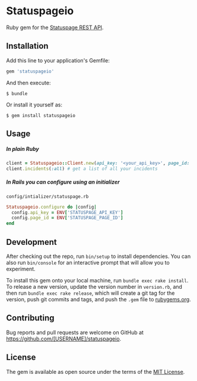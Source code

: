# Statuspageio

Ruby gem for the [Statuspage REST API](https://developer.statuspage.io).

## Installation

Add this line to your application's Gemfile:

```ruby
gem 'statuspageio'
```

And then execute:

    $ bundle

Or install it yourself as:

    $ gem install statuspageio

## Usage

##### In plain Ruby

```ruby
client = Statuspageio::Client.new(api_key: '<your_api_key>', page_id: '<your_page_id>')
client.incidents(:all) # get a list of all your incidents
```

##### In Rails you can configure using an initializer

`config/intializer/statuspage.rb`

```ruby
Statuspageio.configure do |config|
  config.api_key = ENV['STATUSPAGE_API_KEY']
  config.page_id = ENV['STATUSPAGE_PAGE_ID']
end
```

## Development

After checking out the repo, run `bin/setup` to install dependencies. You can also run `bin/console` for an interactive prompt that will allow you to experiment.

To install this gem onto your local machine, run `bundle exec rake install`. To release a new version, update the version number in `version.rb`, and then run `bundle exec rake release`, which will create a git tag for the version, push git commits and tags, and push the `.gem` file to [rubygems.org](https://rubygems.org).

## Contributing

Bug reports and pull requests are welcome on GitHub at https://github.com/[USERNAME]/statuspageio.

## License

The gem is available as open source under the terms of the [MIT License](https://opensource.org/licenses/MIT).
